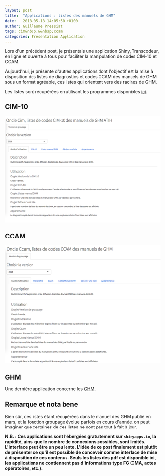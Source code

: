 ```yaml
---
layout: post
title:  "Applications : listes des manuels de GHM"
date:   2018-05-18 14:05:50 +0100
author: Guillaume Pressiat
tags: cim&nbsp;&&nbsp;ccam
categories: Présentation Application
---
```


Lors d'un précédent post, je présentais une application Shiny, Transcodeur, en ligne et ouverte à tous pour faciliter la manipulation de codes CIM-10 et CCAM.

Aujourd'hui, je présente d'autres applications dont l'objectif est la mise à disposition des listes de diagnostics et codes CCAM des manuels de GHM sous un format agréable, ces listes qui orientent vers des racines de GHM.

<!--more-->

Les listes sont récupérées en utilisant les programmes disponibles [ici](https://github.com/GuillaumePressiat/scrapatih/).


## CIM-10

<a target="_blank" href="https://guillaumepressiat.shinyapps.io/oncle_cim/"><img border="0" alt="oncle_cim" src="/images/oncle_cim.png"></a>

## CCAM

<a target="_blank" href="https://guillaumepressiat.shinyapps.io/oncle_ccam/"><img border="0" alt="transcodeur_capture" src="/images/oncle_ccam.png"></a>


## GHM

Une dernière application concerne les [GHM](https://guillaumepressiat.shinyapps.io/oncle_ghm/).

## Remarque et nota bene

Bien sûr, ces listes étant récupérées dans le manuel des GHM publié en mars, et la fonction groupage évolue parfois en cours d'année, on peut imaginer que certaines de ces listes ne sont pas tout à fait à jour.


**N.B. : Ces applications sont hébergées gratuitement sur `shinyapps.io`, la rapidité, ainsi que le nombre de connexions possibles, sont limités. L'interface peut être un peu lente. L'idée de ce post finalement est plutôt de présenter ce qu'il est possible de concevoir comme interface de mise à disposition de ces contenus. Seuls les listes des pdf est disponible ici, les applications ne contiennent pas d'informations type FG (CMA, actes opératoires, etc.).**

